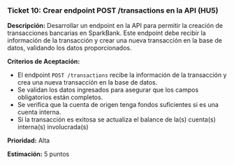 ### **Ticket 10:  Crear endpoint POST /transactions en la API (HU5)**

**Descripción:**
Desarrollar un endpoint en la API para permitir la creación de transacciones bancarias en SparkBank. Este endpoint debe recibir la información de la transacción y crear una nueva transacción en la base de datos, validando los datos proporcionados.

**Criterios de Aceptación:**
- El endpoint `POST /transactions` recibe la información de la transacción y crea una nueva transacción en la base de datos.
- Se validan los datos ingresados para asegurar que los campos obligatorios están completos.
- Se verifica que la cuenta de origen tenga fondos suficientes si es una cuenta interna.
- Si la transacción es exitosa se actualiza el balance de la(s) cuenta(s) interna(s) involucrada(s) 

**Prioridad:**
Alta

**Estimación:**
5 puntos